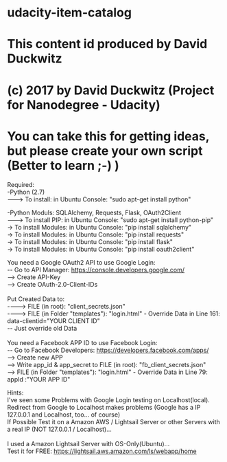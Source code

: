 # udacity-item-catalog<br>
# This content id produced by David Duckwitz<br>
# (c) 2017 by David Duckwitz (Project for Nanodegree - Udacity)<br>
# You can take this for getting ideas, but please create your own script (Better to learn ;-) )<br>

Required:<br>
-Python (2.7) <br>
---> To install: in Ubuntu Console: "sudo apt-get install python"<br>

-Python Moduls: SQLAlchemy, Requests, Flask, OAuth2Client<br>
---> To install PIP: in Ubuntu Console: "sudo apt-get install python-pip"<br>
  -> To install Modules: in Ubuntu Console: "pip install sqlalchemy"<br>
  -> To install Modules: in Ubuntu Console: "pip install requests"<br>
  -> To install Modules: in Ubuntu Console: "pip install flask"<br>
  -> To install Modules: in Ubuntu Console: "pip install oauth2client"<br>
  
You need a Google OAuth2 API to use Google Login: <br>
-- Go to API Manager: https://console.developers.google.com/<br>
  --> Create API-Key <br>
  --> Create OAuth-2.0-Client-IDs<br>
  <br>
Put Created Data to:<br>
---->	FILE (in root): "client_secrets.json"<br>
---->	FILE (in Folder "templates"): "login.html" - Override Data in Line 161: data-clientid="YOUR CLIENT ID"<br>
-- Just override old Data<br>
<br>
You need a Facebook APP ID to use Facebook Login:<br>
-- Go to Facebook Developers: https://developers.facebook.com/apps/<br>
  --> Create new APP<br>
  --> Write app_id & app_secret to FILE (in root): "fb_client_secrets.json"<br>
  --> FILE (in Folder "templates"): "login.html" - Override Data in Line 79: appId         :"YOUR APP ID"<br>
  
Hints:<br>
I've seen some Problems with Google Login testing on Localhost(local).<br>
Redirect from Google to Localhost makes problems (Google has a IP 127.0.0.1 and Localhost, too... of course)<br>
If Possible Test it on a Amazon AWS / Lightsail Server or other Servers with a real IP (NOT 127.0.0.1 / Localhost)...<br>
<br>
I used a Amazon Lightsail Server with OS-Only(Ubuntu)...<br>
Test it for FREE: https://lightsail.aws.amazon.com/ls/webapp/home<br>
